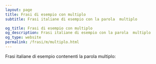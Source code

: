 ```yaml
---
layout: page
title: Frasi di esempio con multiplo 
subtitle: Frasi italiane di esempio con la parola  multiplo

og_title: Frasi di esempio con multiplo 
og_description: Frasi italiane di esempio con la parola  multiplo
og_type: website
permalink: /frasi/m/multiplo.html
---
```


Frasi italiane di esempio contenenti la parola multiplo:


